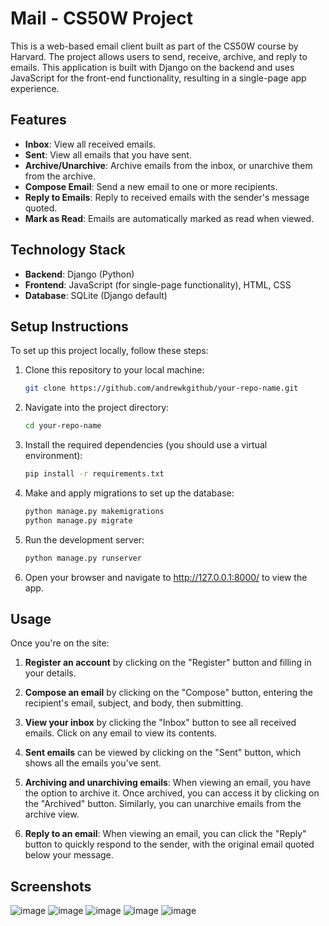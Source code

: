 # Mail - CS50W Project

This is a web-based email client built as part of the CS50W course by Harvard. The project allows users to send, receive, archive, and reply to emails. This application is built with Django on the backend and uses JavaScript for the front-end functionality, resulting in a single-page app experience.

## Features

- **Inbox**: View all received emails.
- **Sent**: View all emails that you have sent.
- **Archive/Unarchive**: Archive emails from the inbox, or unarchive them from the archive.
- **Compose Email**: Send a new email to one or more recipients.
- **Reply to Emails**: Reply to received emails with the sender's message quoted.
- **Mark as Read**: Emails are automatically marked as read when viewed.

## Technology Stack

- **Backend**: Django (Python)
- **Frontend**: JavaScript (for single-page functionality), HTML, CSS
- **Database**: SQLite (Django default)

## Setup Instructions

To set up this project locally, follow these steps:

1. Clone this repository to your local machine:
   ```bash
   git clone https://github.com/andrewkgithub/your-repo-name.git
   ```

2. Navigate into the project directory:
   ```bash
   cd your-repo-name
   ```

3. Install the required dependencies (you should use a virtual environment):
   ```bash
   pip install -r requirements.txt
   ```

4. Make and apply migrations to set up the database:
   ```bash
   python manage.py makemigrations
   python manage.py migrate
   ```

5. Run the development server:
   ```bash
   python manage.py runserver
   ```
6. Open your browser and navigate to http://127.0.0.1:8000/ to view the app.

## Usage
Once you're on the site:

1. **Register an account** by clicking on the "Register" button and filling in your details.

2. **Compose an email** by clicking on the "Compose" button, entering the recipient's email, subject, and body, then submitting.

3. **View your inbox** by clicking the "Inbox" button to see all received emails. Click on any email to view its contents.

4. **Sent emails** can be viewed by clicking on the "Sent" button, which shows all the emails you’ve sent.

5. **Archiving and unarchiving emails**: When viewing an email, you have the option to archive it. Once archived, you can access it by clicking on the "Archived" button. Similarly, you can unarchive emails from the archive view.

6. **Reply to an email**: When viewing an email, you can click the "Reply" button to quickly respond to the sender, with the original email quoted below your message.

## Screenshots

![image](https://github.com/user-attachments/assets/96f3ab39-88b7-4f0f-832e-c677f9a38643)
![image](https://github.com/user-attachments/assets/3c6d44e9-ebf9-43cd-972e-16f57cddcec7)
![image](https://github.com/user-attachments/assets/cbcb42e3-c7db-4479-bd09-d702b28ec583)
![image](https://github.com/user-attachments/assets/bd06e484-afaa-4868-a553-3832a20570d4)
![image](https://github.com/user-attachments/assets/1778340a-808b-4e77-bb10-7cfcd2697f2d)






